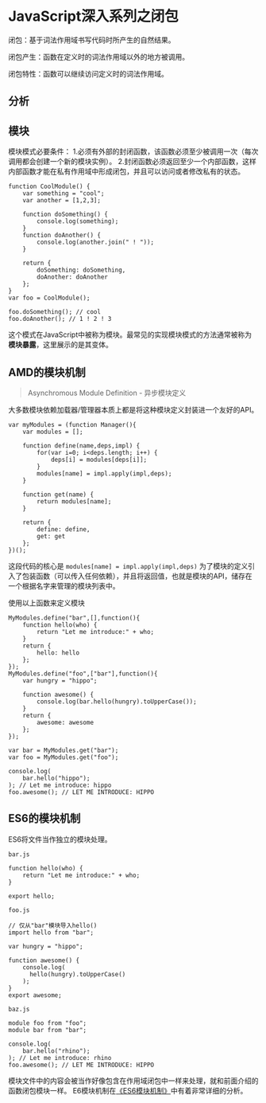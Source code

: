 # JavaScript深入系列之闭包

闭包：基于词法作用域书写代码时所产生的自然结果。

闭包产生：函数在定义时的词法作用域以外的地方被调用。

闭包特性：函数可以继续访问定义时的词法作用域。


## 分析

## 模块

模块模式必要条件：
1.必须有外部的封闭函数，该函数必须至少被调用一次（每次调用都会创建一个新的模块实例）。
2.封闭函数必须返回至少一个内部函数，这样内部函数才能在私有作用域中形成闭包，并且可以访问或者修改私有的状态。

```
function CoolModule() {
    var something = "cool";
    var another = [1,2,3];
    
    function doSomething() {
        console.log(something);
    }
    function doAnother() {
        console.log(another.join(" ! "));
    }
    
    return {
        doSomething: doSomething,
        doAnother: doAnother    
    };
}
var foo = CoolModule();

foo.doSomething(); // cool
foo.doAnother(); // 1 ! 2 ! 3
```

这个模式在JavaScript中被称为模块。最常见的实现模块模式的方法通常被称为**模块暴露**，这里展示的是其变体。

## AMD的模块机制
 
> Asynchromous Module Definition - 异步模块定义

大多数模块依赖加载器/管理器本质上都是将这种模块定义封装进一个友好的API。

```
var myModules = (function Manager(){
    var modules = [];
    
    function define(name,deps,impl) {
        for(var i=0; i<deps.length; i++) {
            deps[i] = modules[deps[i]];
        }
        modules[name] = impl.apply(impl,deps);
    }
    
    function get(name) {
        return modules[name];
    }
    
    return {
        define: define,
        get: get
    };
})();
```

这段代码的核心是 `modules[name] = impl.apply(impl,deps)` 为了模块的定义引入了包装函数（可以传入任何依赖），并且将返回值，也就是模块的API，储存在一个根据名字来管理的模块列表中。

使用以上函数来定义模块

```
MyModules.define("bar",[],function(){
    function hello(who) {
        return "Let me introduce:" + who;
    }
    return {
        hello: hello
    };
});
MyModules.define("foo",["bar"],function(){
    var hungry = "hippo";
    
    function awesome() {
        console.log(bar.hello(hungry).toUpperCase());
    }
    return {
        awesome: awesome
    };
});

var bar = MyModules.get("bar");
var foo = MyModules.get("foo");

console.log(
    bar.hello("hippo");
); // Let me introduce: hippo
foo.awesome(); // LET ME INTRODUCE: HIPPO
```

## ES6的模块机制

ES6将文件当作独立的模块处理。

```
bar.js

function hello(who) {
    return "Let me introduce:" + who;
}

export hello;

foo.js

// 仅从"bar"模块导入hello()
import hello from "bar";

var hungry = "hippo";

function awesome() {
    console.log(
      hello(hungry).toUpperCase()  
    );
} 
export awesome;

baz.js

module foo from "foo";
module bar from "bar";

console.log(
    bar.hello("rhino");  
); // Let me introduce: rhino
foo.awesome(); // LET ME INTRODUCE: HIPPO
```

模块文件中的内容会被当作好像包含在作用域闭包中一样来处理，就和前面介绍的函数闭包模块一样。
E6模块机制在[《ES6模块机制》]()中有着非常详细的分析。

